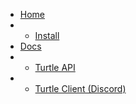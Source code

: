 * [Home](/)
* * [Install](/?id=install)
* [Docs](/?id=docs)
* * [Turtle API](/docs/turtle-api)
* * [Turtle Client (Discord)](/docs/client)